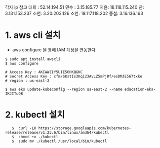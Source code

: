 각자 ip 참고
대희 : 52.14.194.51
민수 : 3.15.185.77
지윤: 18.118.115.240
찬: 3.131.153.237
소언: 3.20.203.126
소연: 18.117.118.202
종철: 3.16.136.163

# 1. aws cli 설치
- aws configure 을 통해 IAM 계정을 연동한다
```
$ sudo apt install awscli
$ aws configure

# Access Key : AKIAWZIY5UIE56HKQGKC
# Secret Access Key : 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
# region : us-east-2

$ aws eks update-kubeconfig --region us-east-2 --name education-eks-IKJITuQB
```
# 2. kubectl 설치

```
   $  curl -LO https://storage.googleapis.com/kubernetes-release/release/v1.23.6/bin/linux/amd64/kubectl
   $  chmod +x ./kubectl
   $  sudo mv ./kubectl /usr/local/bin/kubectl
```


